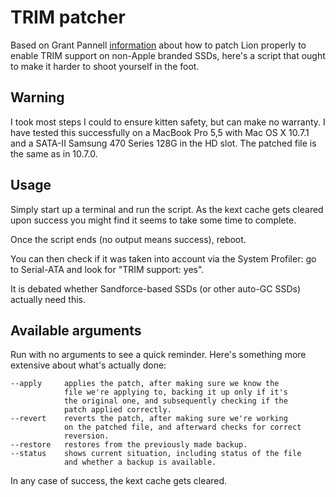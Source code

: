 # TRIM patcher #

Based on Grant Pannell [information](http://digitaldj.net/2011/07/21/trim-enabler-for-lion/) about how to patch
Lion properly to enable TRIM support on non-Apple branded
SSDs, here's a script that ought to make it harder to shoot
yourself in the foot.

## Warning ##

I took most steps I could to ensure kitten safety, but can make no warranty.
I have tested this successfully on a MacBook Pro 5,5 with Mac OS X 10.7.1 and a SATA-II Samsung 470 Series 128G in the HD slot. The patched file is the same as in 10.7.0.

## Usage ##

Simply start up a terminal and run the script.
As the kext cache gets cleared upon success you might find it seems to 
take some time to complete.

Once the script ends (no output means success), reboot.

You can then check if it was taken into account via the System Profiler: go to Serial-ATA and look for "TRIM support: yes".

It is debated whether Sandforce-based SSDs (or other auto-GC SSDs) actually need this.

## Available arguments ##

Run with no arguments to see a quick reminder. Here's something more extensive about what's actually done:

    --apply     applies the patch, after making sure we know the
                file we're applying to, backing it up only if it's
                the original one, and subsequently checking if the
                patch applied correctly.
    --revert    reverts the patch, after making sure we're working
                on the patched file, and afterward checks for correct
                reversion.
    --restore   restores from the previously made backup.
    --status    shows current situation, including status of the file
                and whether a backup is available.

In any case of success, the kext cache gets cleared.

